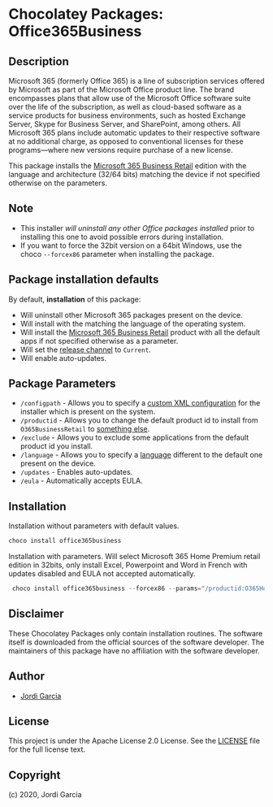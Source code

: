 # Chocolatey Packages: Office365Business

## Description

Microsoft 365 (formerly Office 365) is a line of subscription services offered by Microsoft as part of the Microsoft Office product line. The brand encompasses plans that allow use of the Microsoft Office software suite over the life of the subscription, as well as cloud-based software as a service products for business environments, such as hosted Exchange Server, Skype for Business Server, and SharePoint, among others. All Microsoft 365 plans include automatic updates to their respective software at no additional charge, as opposed to conventional licenses for these programs—where new versions require purchase of a new license.

This package installs the [Microsoft 365 Business Retail](https://www.microsoft.com/en-us/microsoft-365/business/microsoft-365-apps-for-business) edition with the language and architecture (32/64 bits) matching the device if not specified otherwise on the parameters.

## Note

- This installer *will uninstall any other Office packages installed* prior to installing this one to avoid possible errors during installation.
- If you want to force the 32bit version on a 64bit Windows, use the choco `--forcex86` parameter when installing the package.

## Package installation defaults

By default, **installation** of this package:

- Will uninstall other Microsoft 365 packages present on the device.
- Will install with the matching the language of the operating system.
- Will install the [Microsoft 365 Business Retail](https://www.microsoft.com/en-us/microsoft-365/business/microsoft-365-apps-for-business) product with all the default apps if not specified otherwise as a parameter.
- Will set the [release channel](https://docs.microsoft.com/en-gb/deployoffice/overview-update-channels) to `Current`.
- Will enable auto-updates.

## Package Parameters

- `/configpath` - Allows you to specify a [custom XML configuration](https://docs.microsoft.com/en-gb/deployoffice/office-deployment-tool-configuration-options) for the installer which is present on the system.
- `/productid` - Allows you to change the default product id to install from `O365BusinessRetail` to [something else](https://docs.microsoft.com/en-us/office365/troubleshoot/installation/product-ids-supported-office-deployment-click-to-run#more-information).
- `/exclude` - Allows you to exclude some applications from the default product id you install.
- `/language` - Allows you to specify a [language](https://docs.microsoft.com/en-gb/deployoffice/overview-deploying-languages-microsoft-365-apps#languages-culture-codes-and-companion-proofing-languages) different to the default one present on the device.
- `/updates` - Enables auto-updates.
- `/eula` - Automatically accepts EULA.

## Installation

Installation without parameters with default values.

```ps1
choco install office365business
```

Installation with parameters. Will select Microsoft 365 Home Premium retail edition in 32bits, only install Excel, Powerpoint and Word in French with updates disabled and EULA not accepted automatically.

```powershell
 choco install office365business --forcex86 --params="/productid:O365HomePremRetail" /exclude:"Access Groove Lync OneDrive OneNote Outlook Publisher" /language:"fr-FR" /updates:"FALSE" /eula:"FALSE"
```

## Disclaimer

These Chocolatey Packages only contain installation routines. The software itself is downloaded from the official sources of the software developer. The maintainers of this package have no affiliation with the software developer.

## Author

- [Jordi Garcia](https://jordigarcia.net)

## License

This project is under the Apache License 2.0 License. See the [LICENSE](LICENSE) file for the full license text.

## Copyright

(c) 2020, Jordi Garcia
